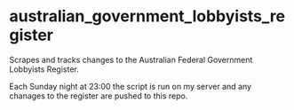 australian_government_lobbyists_register
========================================

Scrapes and tracks changes to the Australian Federal Government Lobbyists Register.

Each Sunday night at 23:00 the script is run on my server and any chanages to the register are pushed to this repo.
